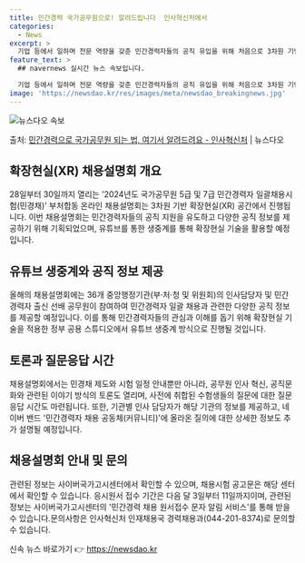 ```yaml
---
title: 민간경력 국가공무원으로! 알려드립니다  인사혁신처에서
categories:
  - News
excerpt: >
  기업 등에서 일하며 전문 역량을 갖춘 민간경력자들의 공직 유입을 위해 처음으로 3차원 기반 확장 현실(XR)…
feature_text: >
  ## navernews 실시간 뉴스 속보입니다.

  기업 등에서 일하며 전문 역량을 갖춘 민간경력자들의 공직 유입을 위해 처음으로 3차원 기반 확장 현실(XR)…
image: 'https://newsdao.kr/res/images/meta/newsdao_breakingnews.jpg'
---
```


![뉴스다오 속보](https://newsdao.kr/res/images/meta/newsdao_breakingnews.jpg)

<p>출처: <a href="https://newsdao.kr/3862" rel="dofollow">민간경력으로 국가공무원 되는 법, 여기서 알려드려요 - 인사혁신처</a> | 뉴스다오</p>

<h2 data-ke-size="size26">확장현실(XR) 채용설명회 개요</h2>
28일부터 30일까지 열리는 '2024년도 국가공무원 5급 및 7급 민간경력자 일괄채용시험(민경채)' 부처합동 온라인 채용설명회는 3차원 기반 확장현실(XR) 공간에서 진행됩니다. 이번 채용설명회는 민간경력자들의 공직 지원을 유도하고 다양한 공직 정보를 제공하기 위해 기획되었으며, 유튜브를 통한 생중계를 통해 확장현실 기술을 활용할 예정입니다.

<h2 data-ke-size="size26">유튜브 생중계와 공직 정보 제공</h2>
올해의 채용설명회에는 36개 중앙행정기관(부·처·청 및 위원회)의 인사담당자 및 민간경력자 출신 선배 공무원이 참여하여 민간경력자 일괄 채용과 관련한 다양한 공직 정보를 제공할 예정입니다. 이를 통해 민간경력자들의 관심과 이해를 돕기 위해 확장현실 기술을 적용한 정부 공용 스튜디오에서 유튜브 생중계 방식으로 진행될 것입니다.

<h2 data-ke-size="size26">토론과 질문응답 시간</h2>
채용설명회에서는 민경채 제도와 시험 일정 안내뿐만 아니라, 공무원 인사 혁신, 공직문화와 관련된 이야기 방식의 토론도 열리며, 사전에 취합된 수험생들의 질문에 대한 질문응답 시간도 마련됩니다. 또한, 기관별 인사 담당자가 해당 기관의 정보를 제공하고, 네이버 밴드 '민간경력자 채용 공동체(커뮤니티)'에 올라온 질의에 대한 상세한 정보도 추가 설명될 예정입니다.

<h2 data-ke-size="size26">채용설명회 안내 및 문의</h2>
관련된 정보는 사이버국가고시센터에서 확인할 수 있으며, 채용시험 공고문은 해당 센터에서 확인할 수 있습니다. 응시원서 접수 기간은 다음 달 3일부터 11일까지이며, 관련된 정보는 사이버국가고시센터의 '민간경력 채용 원서접수 문자 알림 서비스'를 통해 받을 수 있습니다.문의사항은 인사혁신처 인재채용국 경력채용과(044-201-8374)로 문의할 수 있습니다. 

신속 뉴스 바로가기 👉 <a href="https://newsdao.kr" rel="dofollow">https://newsdao.kr</a>


